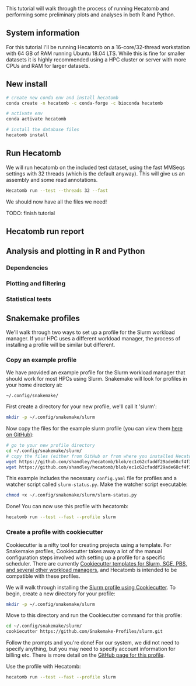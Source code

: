 This tutorial will walk through the process of running Hecatomb and performing some preliminary plots and analyses in both R and Python.

## System information

For this tutorial I'll be running Hecatomb on a 16-core/32-thread workstation with 64 GB of RAM running Ubuntu 18.04 LTS.
While this is fine for smaller datasets it is highly recommended using a HPC cluster or server with more CPUs and RAM for larger datasets.

## New install

```bash
# create new conda env and install hecatomb
conda create -n hecatomb -c conda-forge -c bioconda hecatomb

# activate env
conda activate hecatomb

# install the database files
hecatomb install
```

## Run Hecatomb

We will run hecatomb on the included test dataset, using the fast MMSeqs settings with 32 threads 
(which is the default anyway). This will give us an assembly and some read annotations.

```bash
Hecatomb run --test --threads 32 --fast
```

We should now have all the files we need!

TODO: finish tutorial

## Hecatomb run report

## Analysis and plotting in R and Python

### Dependencies

### Plotting and filtering

### Statistical tests

## Snakemake profiles

We'll walk through two ways to set up a profile for the Slurm workload manager.
If your HPC uses a different workload manager, the process of installing a profile will be similar but different.

### Copy an example profile

We have provided an example profile for the Slurm workload manager that should work for most HPCs using Slurm.
Snakemake will look for profiles in your home directory at:

```text
~/.config/snakemake/
```

First create a directory for your new profile, we'll call it 'slurm':

```bash
mkdir -p ~/.config/snakemake/slurm
```

Now copy the files for the example slurm profile 
(you can view them [here on GitHub](https://github.com/shandley/hecatomb/blob/main/snakemake/profile/example_slurm/)):

```bash
# go to your new profile directory
cd ~/.config/snakemake/slurm/
# copy the files (either from GitHub or from where you installed Hecatomb)
wget https://github.com/shandley/hecatomb/blob/ec1c62cfaddf29ade68cf4f33f4991fa07f9e6e0/snakemake/profile/example_slurm/config.yaml
wget https://github.com/shandley/hecatomb/blob/ec1c62cfaddf29ade68cf4f33f4991fa07f9e6e0/snakemake/profile/example_slurm/slurm-status.py
```

This example includes the necessary `config.yaml` file for profiles and a watcher script called `slurm-status.py`.
Make the watcher script executable:

```bash
chmod +x ~/.config/snakemake/slurm/slurm-status.py
```

Done!
You can now use this profile with hecatomb:

```bash
hecatomb run --test --fast --profile slurm
```

### Create a profile with cookiecutter

Cookiecutter is a nifty tool for creating projects using a template.
For Snakemake profiles, Cookiecutter takes away a lot of the manual configuration steps involved with setting up a profile for a specific scheduler.
There are currently [Cookiecutter templates for Slurm, SGE, PBS, and several other workload managers](https://github.com/Snakemake-Profiles),
and Hecatomb is intended to be compatible with these profiles.

We will walk through installing the [Slurm profile using Cookiecutter](https://github.com/Snakemake-Profiles/slurm).
To begin, create a new directory for your profile:

```bash
mkdir -p ~/.config/snakemake/slurm
```

Move to this directory and run the Cookiecutter command for this profile:

```bash
cd ~/.config/snakemake/slurm/
cookiecutter https://github.com/Snakemake-Profiles/slurm.git
```

Follow the prompts and you're done!
For our system, we did not need to specify anything, but you may need to specify account information for billing etc.
There is more detail on the [GitHub page for this profile](https://github.com/Snakemake-Profiles/slurm).

Use the profile with Hecatomb:

```bash
hecatomb run --test --fast --profile slurm
```
